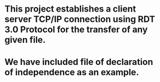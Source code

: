 # This project establishes a client server TCP/IP connection using RDT 3.0 Protocol for the transfer of any given file.
# We have included file of declaration of independence as an example.
